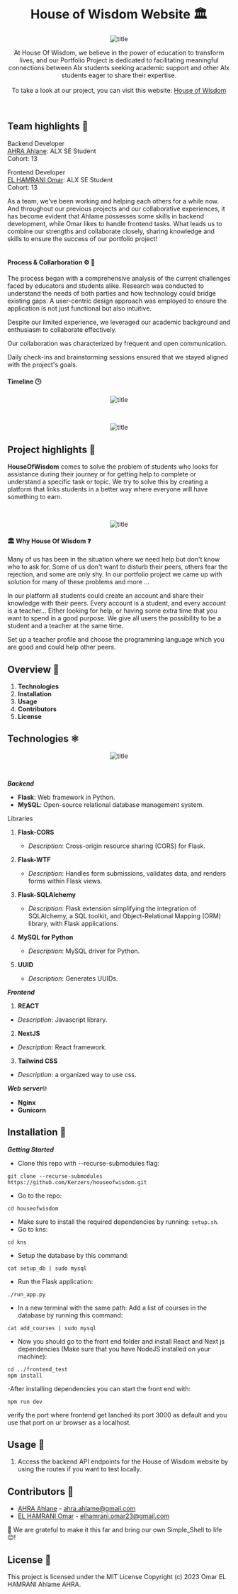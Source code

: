<div align="center">
  
# House of Wisdom Website 🏛️

![title](pictures/logo.png)

At House Of Wisdom, we believe in the power of education to transform lives, and our Portfolio Project is dedicated to facilitating meaningful connections between Alx students seeking academic support and other Alx students eager to share their expertise.
<br/> <br/>
To take a look at our project, you can visit this website: [House of Wisdom](https://houseofwisdom.vercel.app/)
</div>
<br/>

## Team highlights 👥

Backend Developer<br/>
[AHRA Ahlane](https://github.com/kerzers): ALX SE Student<br/>
Cohort: 13

Frontend Developer<br/>
[EL HAMRANI Omar](https://github.com/RyuzakiiL23): ALX SE Student<br/>
Cohort: 13

As a team, we’ve been working and helping each others for a while now. And throughout our previous projects and our collaborative experiences, it has become evident that Ahlame possesses some skills in backend development, while Omar likes to handle frontend tasks.
What leads us to combine our strengths and collaborate closely, sharing knowledge and skills to ensure the success of our portfolio project! <br/> <br/>

#### Process & Collarboration ⚙️ 🤝

The process began with a comprehensive analysis of the current challenges faced by educators and students alike. 
Research was conducted to understand the needs of both parties and how technology could bridge existing gaps.
A user-centric design approach was employed to ensure the application is not just functional but also intuitive. 

Despite our limited experience, we leveraged our academic background and enthusiasm to collaborate effectively.

Our collaboration was characterized by frequent and open communication.
 
Daily check-ins and brainstorming sessions ensured that we stayed aligned with the project's goals.


#### Timeline 🕒

<div align="center">
  
![title](pictures/timeline1.png)
</div>

<br>

<div align="center">
  
![title](pictures/timeline2.png)
</div>

## Project highlights 📁

**HouseOfWisdom** comes to solve the problem of students who looks for assistance during their journey or for getting help to complete or understand a specific task or topic.
We try to solve this by creating a platform that links students in a better way where everyone will have something to earn.

</br>
<div align="center">
  
![title](pictures/landingPage.png)
</div>

#### 🏛️ Why House Of Wisdom ❓

Many of us has been in the situation where we need help but don't know who to ask for. Some of us don't want to disturb their peers, others fear the rejection, and some are only shy.
In our portfolio project we came up with solution for many of these problems and more ...

In our platform all students could create an account and share their knowledge with their peers. Every account is a student, and every account is a teacher...
Either looking for help, or having some extra time that you want to spend in a good purpose. We give all users the possibility to be a student and a teacher at the same time.

Set up a teacher profile and choose the programming language which you are good and could help other peers.


## Overview 🌟
1. **Technologies** 
2. **Installation** 
3. **Usage** 
4. **Contributors** 
5. **License** 

## Technologies ⚛️

<div align="center">

![title](pictures/architecture.png)
</div>

<br/>

***Backend***
- **Flask**: Web framework in Python.
- **MySQL**: Open-source relational database management system.

Libraries

1. **Flask-CORS** 
   - *Description*: Cross-origin resource sharing (CORS) for Flask.

2. **Flask-WTF** 
   - *Description*: Handles form submissions, validates data, and renders forms within Flask views.

3. **Flask-SQLAlchemy** 
   - *Description*: Flask extension simplifying the integration of SQLAlchemy, a SQL toolkit, and Object-Relational Mapping (ORM) library, with Flask applications.

4. **MySQL for Python** 
   - *Description*: MySQL driver for Python.

5. **UUID** 
   - *Description*: Generates UUIDs.

***Frontend***
1. **REACT**
  - *Description*: Javascript library.

2. **NextJS**
  - *Description*: React framework.

3. **Tailwind CSS**
  - *Description*: a organized way to use css.

***Web server***🌐
- **Nginx** 
- **Gunicorn** 

## Installation 🚀
***Getting Started***

- Clone this repo with --recurse-submodules flag:
```
git clone --recurse-submodules https://github.com/Kerzers/houseofwisdom.git
```
- Go to the repo:
```
cd houseofwisdom
```
- Make sure to install the required dependencies by running: `setup.sh`.
- Go to kns:
```
cd kns
```
- Setup the database by this command:
```
cat setup_db | sudo mysql
```
- Run the Flask application:
```
./run_app.py
```
- In a new terminal with the same path: Add a list of courses in the database by running this command:
```
cat add_courses | sudo mysql
```
- Now you should go to the front end folder and install React and Next js dependencies (Make sure that you have NodeJS installed on your machine):
```
cd ../frontend_test
npm install
```
-After installing dependencies you can start the front end with:
```
npm run dev
```
verify the port where frontend get lanched its port 3000 as default and you use that port on ur browser as a localhost.

## Usage 🚀
1. Access the backend API endpoints for the House of Wisdom website by using the routes if you want to test locally.

## Contributors 🤝
- [AHRA Ahlane](https://github.com/kerzers) - ahra.ahlame@gmail.com
- [EL HAMRANI Omar](https://github.com/RyuzakiiL23) - elhamrani.omar23@gmail.com

🎉 We are grateful to make it this far and bring our own Simple_Shell to life 😊!

## License 📜
This project is licensed under the MIT License Copyright (c) 2023 Omar EL HAMRANI Ahlame AHRA.
